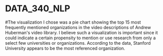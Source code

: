 # DATA_340_NLP

#The visualization I chose was a pie chart showing the top 15 most frequently mentioned organizations in the video descriptions of Andrew Huberman's video library. I believe such a visualization is important since it could indicate a certain propensity to mention or use research from only a select few universities or organizations. According to the data, Stanford University appears to be the most referenced organization. 
